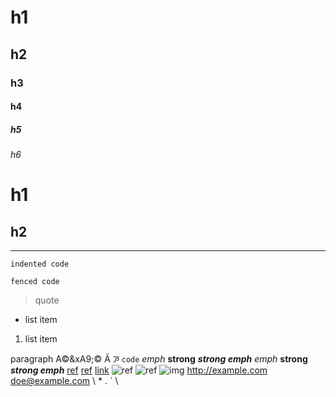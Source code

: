 # h1
## h2
### h3
#### h4
##### h5
###### h6

h1
==

h2
--

--------------------

    indented code

```
fenced code
```

<tag attr='val' attr2="val2">

> quote

* list item
1. list item

[ref]: /url

paragraph
&#65;&#169;&xA9;&copy; &#1234; &#xabcd;
`code`
*emph* **strong** ***strong emph***
_emph_ __strong__ ___strong emph___
[ref] [ref][] [link](/url)
![ref] ![ref][] ![img](/url)
<http://example.com> <doe@example.com>
\\ \* \. \` \
